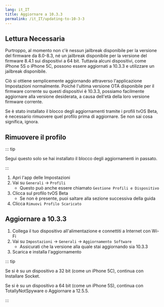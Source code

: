 ```yaml
---
lang: it_IT
title: Aggiornare a 10.3.3
permalink: /it_IT/updating-to-10-3-3
---
```


## Lettura Necessaria

Purtroppo, al momento non c'è nessun jailbreak disponibile per la versione del firmware da 8.0-8.3, né un jailbreak disponibile per la versione del firmware 8.4.1 sui dispositivi a 64 bit. Tuttavia alcuni dispositivi, come iPhone 5S o iPhone 5C, possono essere aggiornati a 10.3.3 e utilizzare un jailbreak disponibile.

Ciò si ottiene semplicemente aggiornando attraverso l'applicazione Impostazioni normalmente. Poiché l'ultima versione OTA disponibile per il firmware corrente su questi dispositivi è 10.3.3, possiamo facilmente aggiornare alla versione desiderata, a causa dell'età della loro versione firmware corrente.

Se è stato installato il blocco degli aggiornamenti tramite i profili tvOS Beta, è necessario rimuovere quel profilo prima di aggiornare. Se non sai cosa significa, ignora.

## Rimuovere il profilo

::: tip

Segui questo solo se hai installato il blocco degli aggiornamenti in passato.

:::

1. Apri l'app delle Impostazioni
1. Vai su `Generali` -> `Profili`
    - Questo può anche essere chiamato `Gestione Profili e Dispositivo`
1. Clicca sul profilo tvOS Beta
    - Se non è presente, puoi saltare alla sezione successiva della guida
1. Clicca `Rimuovi Profilo Scaricato`

## Aggiornare a 10.3.3

1. Collega il tuo dispositivo all'alimentazione e connettiti a Internet con Wi-Fi
1. Vai su `Impostazioni` -> `Generali` -> `Aggiornamento Software`
    - Assicurati che la versione alla quale stai aggiornando sia 10.3.3
1. Scarica e installa l'aggiornamento

::: tip

Se si è su un dispositivo a 32 bit (come un iPhone 5C), continua con <router-link to="/installing-socket">Installare Socket</router-link>.

Se si è su un dispositivo a 64 bit (come un iPhone 5S), continua con <router-link to="/it_IT/using-tns">TotallyNotSpyware</router-link> o <router-link to="/it_IT/updating-to-12-5-5">Aggiornare a 12.5.5</router-link>.

:::